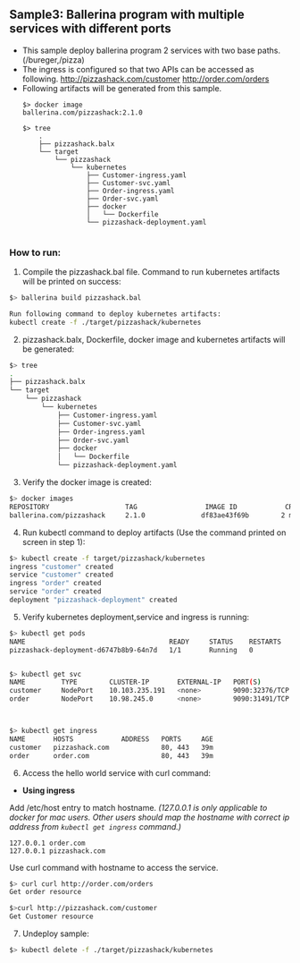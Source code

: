 ## Sample3: Ballerina program with multiple services with different ports

- This sample deploy ballerina program 2 services with two base paths. (/bureger,/pizza)
- The ingress is configured so that two APIs can be accessed as following.
    http://pizzashack.com/customer
    http://order.com/orders
- Following artifacts will be generated from this sample.
    ``` 
    $> docker image
    ballerina.com/pizzashack:2.1.0 
    
    $> tree
        .
        ├── pizzashack.balx
        └── target
            └── pizzashack
                └── kubernetes
                    ├── Customer-ingress.yaml
                    ├── Customer-svc.yaml
                    ├── Order-ingress.yaml
                    ├── Order-svc.yaml
                    ├── docker
                    │   └── Dockerfile
                    └── pizzashack-deployment.yaml


    ```
### How to run:

1. Compile the  pizzashack.bal file. Command to run kubernetes artifacts will be printed on success:
```bash
$> ballerina build pizzashack.bal

Run following command to deploy kubernetes artifacts:  
kubectl create -f ./target/pizzashack/kubernetes

```

2. pizzashack.balx, Dockerfile, docker image and kubernetes artifacts will be generated: 
```bash
$> tree
.
├── pizzashack.balx
└── target
    └── pizzashack
        └── kubernetes
            ├── Customer-ingress.yaml
            ├── Customer-svc.yaml
            ├── Order-ingress.yaml
            ├── Order-svc.yaml
            ├── docker
            │   └── Dockerfile
            └── pizzashack-deployment.yaml

```

3. Verify the docker image is created:
```bash
$> docker images
REPOSITORY                   TAG                 IMAGE ID            CREATED             SIZE
ballerina.com/pizzashack     2.1.0              df83ae43f69b        2 minutes ago        102MB

```

4. Run kubectl command to deploy artifacts (Use the command printed on screen in step 1):
```bash
$> kubectl create -f target/pizzashack/kubernetes
ingress "customer" created
service "customer" created
ingress "order" created
service "order" created
deployment "pizzashack-deployment" created

```

5. Verify kubernetes deployment,service and ingress is running:
```bash
$> kubectl get pods
NAME                                    READY     STATUS    RESTARTS   AGE
pizzashack-deployment-d6747b8b9-64n7d   1/1       Running   0          39m


$> kubectl get svc
NAME         TYPE        CLUSTER-IP       EXTERNAL-IP   PORT(S)          AGE
customer     NodePort    10.103.235.191   <none>        9090:32376/TCP   39m
order        NodePort    10.98.245.0      <none>        9090:31491/TCP   39m



$> kubectl get ingress
NAME       HOSTS            ADDRESS   PORTS     AGE
customer   pizzashack.com             80, 443   39m
order      order.com                  80, 443   39m
```

6. Access the hello world service with curl command:

- **Using ingress**

Add /etc/host entry to match hostname. 
_(127.0.0.1 is only applicable to docker for mac users. Other users should map the hostname with correct ip address 
from `kubectl get ingress` command.)_
 ```
 127.0.0.1 order.com
 127.0.0.1 pizzashack.com
 ```
Use curl command with hostname to access the service.
```bash
$> curl curl http://order.com/orders
Get order resource

$>curl http://pizzashack.com/customer
Get Customer resource
```

7. Undeploy sample:
```bash
$> kubectl delete -f ./target/pizzashack/kubernetes
```
